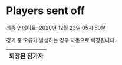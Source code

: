 # Players sent off
최종 업데이트: 2020년 12월 23일 05시 50분


경기 중 오류가 발생하는 경우 자동으로 퇴장됩니다.


| 퇴장된 참가자 |
|:---:|